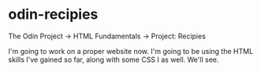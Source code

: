 # odin-recipies
The Odin Project -> HTML Fundamentals -> Project: Recipies

I'm going to work on a proper website now. I'm going to be using the HTML skills I've gained so far, along with some CSS I as well. We'll see.